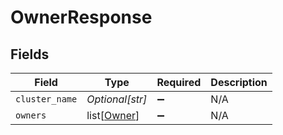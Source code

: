 # OwnerResponse


## Fields

| Field                                       | Type                                        | Required                                    | Description                                 |
| ------------------------------------------- | ------------------------------------------- | ------------------------------------------- | ------------------------------------------- |
| `cluster_name`                              | *Optional[str]*                             | :heavy_minus_sign:                          | N/A                                         |
| `owners`                                    | list[[Owner](../../models/shared/owner.md)] | :heavy_minus_sign:                          | N/A                                         |